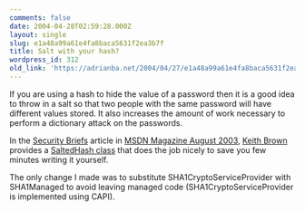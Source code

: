 ```yaml
---
comments: false
date: 2004-04-28T02:59:28.000Z
layout: single
slug: e1a48a99a61e4fa8baca5631f2ea3b7f
title: Salt with your hash?
wordpress_id: 312
old_link: 'https://adrianba.net/2004/04/27/e1a48a99a61e4fa8baca5631f2ea3b7f/'
---
```

If you are using a hash to hide the value of a password then it
is a good idea to throw in a salt so that two people with the same
password will have different values stored. It also increases the
amount of work necessary to perform a dictionary attack on the
passwords.

In the
[
Security Briefs](http://msdn.microsoft.com/msdnmag/issues/03/08/SecurityBriefs/) article in
[
MSDN Magazine August 2003](http://msdn.microsoft.com/msdnmag/issues/03/08/default.aspx),
[Keith Brown](http://www.develop.com/kbrown/) provides a
[
SaltedHash class](http://msdn.microsoft.com/msdnmag/issues/03/08/SecurityBriefs/figures.asp#fig2) that does the job nicely to save you few
minutes writing it yourself.

The only change I made was to substitute
SHA1CryptoServiceProvider with SHA1Managed to avoid leaving managed
code (SHA1CryptoServiceProvider is implemented using CAPI).
